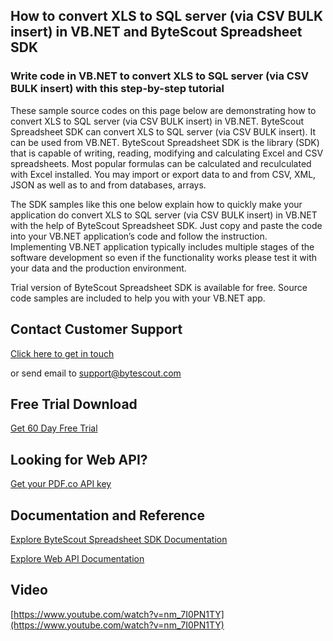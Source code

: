 ## How to convert XLS to SQL server (via CSV BULK insert) in VB.NET and ByteScout Spreadsheet SDK

### Write code in VB.NET to convert XLS to SQL server (via CSV BULK insert) with this step-by-step tutorial

These sample source codes on this page below are demonstrating how to convert XLS to SQL server (via CSV BULK insert) in VB.NET. ByteScout Spreadsheet SDK can convert XLS to SQL server (via CSV BULK insert). It can be used from VB.NET. ByteScout Spreadsheet SDK is the library (SDK) that is capable of writing, reading, modifying and calculating Excel and CSV spreadsheets. Most popular formulas can be calculated and reculculated with Excel installed. You may import or export data to and from CSV, XML, JSON as well as to and from databases, arrays.

The SDK samples like this one below explain how to quickly make your application do convert XLS to SQL server (via CSV BULK insert) in VB.NET with the help of ByteScout Spreadsheet SDK. Just copy and paste the code into your VB.NET application’s code and follow the instruction. Implementing VB.NET application typically includes multiple stages of the software development so even if the functionality works please test it with your data and the production environment.

Trial version of ByteScout Spreadsheet SDK is available for free. Source code samples are included to help you with your VB.NET app.

## Contact Customer Support

[Click here to get in touch](https://bytescout.zendesk.com/hc/en-us/requests/new?subject=ByteScout%20Spreadsheet%20SDK%20Question)

or send email to [support@bytescout.com](mailto:support@bytescout.com?subject=ByteScout%20Spreadsheet%20SDK%20Question) 

## Free Trial Download

[Get 60 Day Free Trial](https://bytescout.com/download/web-installer?utm_source=github-readme)

## Looking for Web API? 

[Get your PDF.co API key](https://pdf.co/documentation/api?utm_source=github-readme)

## Documentation and Reference

[Explore ByteScout Spreadsheet SDK Documentation](https://bytescout.com/documentation/index.html?utm_source=github-readme)

[Explore Web API Documentation](https://pdf.co/documentation/api?utm_source=github-readme)

## Video

[https://www.youtube.com/watch?v=nm_7I0PN1TY](https://www.youtube.com/watch?v=nm_7I0PN1TY)